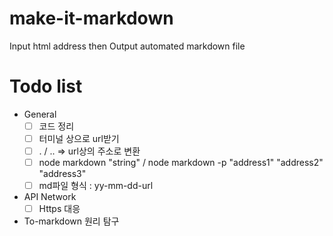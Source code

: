 # make-it-markdown
Input html address then Output automated markdown file

# Todo list
- General
  - [ ] 코드 정리
  - [ ] 터미널 상으로 url받기
  - [ ] . / .. => url상의 주소로 변환
  - [ ] node markdown "string" / node markdown -p "address1" "address2" "address3"
  - [ ] md파일 형식 : yy-mm-dd-url

- API Network
  - [ ] Https 대응 

- To-markdown 원리 탐구